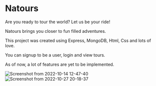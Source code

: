 # Natours
Are you ready to tour the world? Let us be your ride! 

Natours brings you closer to fun filled adventures. 

This project was created using Express, MongoDB, Html, Css and lots of love.

You can signup to be a user, login and view tours. 

As of now, a lot of features are yet to be implemented.

![Screenshot from 2022-10-14 12-47-40](https://user-images.githubusercontent.com/67459221/198379477-404416d2-54c1-43c0-bce8-f7cae264214d.png)
![Screenshot from 2022-10-27 20-18-37](https://user-images.githubusercontent.com/67459221/198379492-6c854f4a-7569-4837-a226-5acb35d3c5fc.png)

